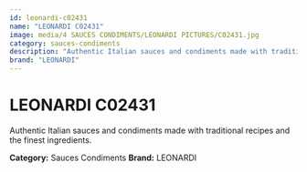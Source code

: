```yaml
---
id: leonardi-c02431
name: "LEONARDI C02431"
image: media/4 SAUCES CONDIMENTS/LEONARDI PICTURES/C02431.jpg
category: sauces-condiments
description: "Authentic Italian sauces and condiments made with traditional recipes and the finest ingredients."
brand: "LEONARDI"
---
```


# LEONARDI C02431

Authentic Italian sauces and condiments made with traditional recipes and the finest ingredients.

**Category:** Sauces Condiments
**Brand:** LEONARDI
